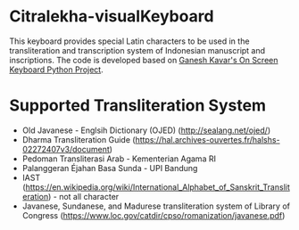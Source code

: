 # Citralekha-visualKeyboard


This keyboard provides special Latin characters to be used in the transliteration and transcription system of Indonesian manuscript and inscriptions. The code is developed based on [Ganesh Kavar's On Screen Keyboard Python Project](https://github.com/ganeshkavhar/On-Screen-Keyboard-Python-Project).

# Supported Transliteration System
* Old Javanese - Englsih Dictionary (OJED) (http://sealang.net/ojed/) 
* Dharma Transliteration Guide (https://hal.archives-ouvertes.fr/halshs-02272407v3/document)
* Pedoman Transliterasi Arab - Kementerian Agama RI 
* Palanggeran Éjahan Basa Sunda - UPI Bandung
* IAST (https://en.wikipedia.org/wiki/International_Alphabet_of_Sanskrit_Transliteration) - not all character
* Javanese, Sundanese, and Madurese transliteration system of Library of Congress (https://www.loc.gov/catdir/cpso/romanization/javanese.pdf)


